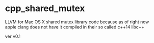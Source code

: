 # cpp_shared_mutex
LLVM for Mac OS X shared mutex library code because as of right now apple clang does not have it compiled in their so called c++14 libc++

ver v0.1


